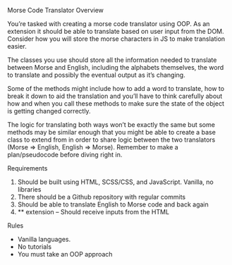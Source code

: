 Morse Code Translator Overview

You’re tasked with creating a morse code translator using OOP. As an extension it should be able to translate based on user input from the DOM. Consider how you will store the morse characters in JS to make translation easier.

The classes you use should store all the information needed to translate between Morse and English, including the alphabets themselves, the word to translate and possibly the eventual output as it’s changing.

Some of the methods might include how to add a word to translate, how to break it down to aid the translation and you’ll have to think carefully about how and when you call these methods to make sure the state of the object is getting changed correctly.

The logic for translating both ways won’t be exactly the same but some methods may be similar enough that you might be able to create a base class to extend from in order to share logic between the two translators (Morse => English, English => Morse). Remember to make a plan/pseudocode before diving right in.


Requirements
1. Should be built using HTML, SCSS/CSS, and JavaScript. Vanilla, no libraries
2. There should be a Github repository with regular commits
3. Should be able to translate English to Morse code and back again
4. ** extension – Should receive inputs from the HTML

Rules
- Vanilla languages.
- No tutorials
- You must take an OOP approach
